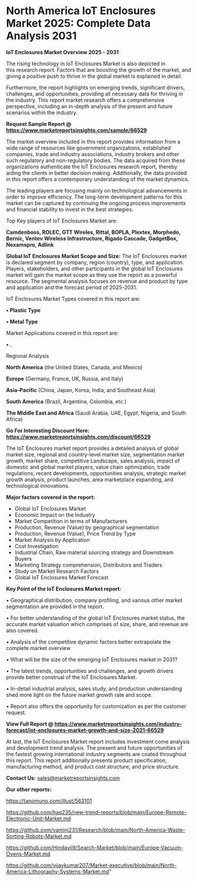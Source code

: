 # North America IoT Enclosures Market 2025: Complete Data Analysis 2031

<Strong> IoT Enclosures Market Overview 2025 - 2031</strong>

The rising technology in IoT Enclosures Market is also depicted in this research report. Factors that are boosting the growth of the market, and giving a positive push to thrive in the global market is explained in detail.

Furthermore, the report highlights on emerging trends, significant drivers, challenges, and opportunities, providing all necessary data for thriving in the industry. This report market research offers a comprehensive perspective, including an in-depth analysis of the present and future scenarios within the industry.

<strong>Request Sample Report @ <a href=https://www.marketreportsinsights.com/sample/66529>https://www.marketreportsinsights.com/sample/66529</a></strong>

The market overview included in this report provides information from a wide range of resources like government organizations, established companies, trade and industry associations, industry brokers and other such regulatory and non-regulatory bodies. The data acquired from these organizations authenticate the IoT Enclosures research report, thereby aiding the clients in better decision making. Additionally, the data provided in this report offers a contemporary understanding of the market dynamics.

The leading players are focusing mainly on technological advancements in order to improve efficiency. The long-term development patterns for this market can be captured by continuing the ongoing process improvements and financial stability to invest in the best strategies.

Top Key players of IoT Enclosures Market are:

<strong>Camdenboss, ROLEC, GTT Wireles, Rittal, BOPLA, Plextex, Morphedo, Bernic, Ventev Wireless Infrastructure, Rigado Cascade, GadgetBox, Nexamspro, Adlink</strong>

<strong><b>Global IoT Enclosures Market Scope and Size:</b></strong>
The IoT Enclosures market is declared segment by company, region (country), type, and application. Players, stakeholders, and other participants in the global IoT Enclosures market will gain the market scope as they use the report as a powerful resource. The segmental analysis focuses on revenue and product by type and application and the forecast period of 2025-2031.

IoT Enclosures Market Types covered in this report are:

<strong>• Plastic Type

• Metal Type</strong>

Market Applications covered in this report are:

<strong>• .</strong> 

Regional Analysis

<strong>North America</strong> (the United States, Canada, and Mexico)

<strong>Europe</strong> (Germany, France, UK, Russia, and Italy)

<strong>Asia-Pacific</strong> (China, Japan, Korea, India, and Southeast Asia)

<strong>South America</strong> (Brazil, Argentina, Colombia, etc.)

<strong>The Middle East and Africa</strong> (Saudi Arabia, UAE, Egypt, Nigeria, and South Africa)

<strong>Go For Interesting Discount Here: <a href=https://www.marketreportsinsights.com/discount/66529>https://www.marketreportsinsights.com/discount/66529</a></strong>

The IoT Enclosures market report provides a detailed analysis of global market size, regional and country-level market size, segmentation market growth, market share, competitive Landscape, sales analysis, impact of domestic and global market players, value chain optimization, trade regulations, recent developments, opportunities analysis, strategic market growth analysis, product launches, area marketplace expanding, and technological innovations.

<strong><b>Major factors covered in the report:</b></strong>
<ul>
  <li>Global IoT Enclosures Market </li>
  <li>Economic Impact on the Industry</li>
  <li>Market Competition in terms of Manufacturers</li>
  <li>Production, Revenue (Value) by geographical segmentation</li>
  <li>Production, Revenue (Value), Price Trend by Type</li>
  <li>Market Analysis by Application</li>
  <li>Cost Investigation</li>
  <li>Industrial Chain, Raw material sourcing strategy and Downstream Buyers</li>
  <li>Marketing Strategy comprehension, Distributors and Traders</li>
  <li>Study on Market Research Factors</li>
  <li>Global IoT Enclosures Market Forecast</li>
</ul>

<strong><b>Key Point of the IoT Enclosures Market report:</b></strong>

• Geographical distribution, company profiling, and various other market segmentation are provided in the report.

• For better understanding of the global IoT Enclosures market status, the accurate market valuation which comprises of size, share, and revenue are also covered.

• Analysis of the competitive dynamic factors better extrapolate the complete market overview

• What will be the size of the emerging IoT Enclosures market in 2031?

• The latest trends, opportunities and challenges, and growth drivers provide better construal of the IoT Enclosures Market.

• In-detail industrial analysis, sales study, and production understanding shed more light on the future market growth rate and scope.

• Report also offers the opportunity for customization as per the customer request.

<strong><b>View Full Report @ <a href=https://www.marketreportsinsights.com/industry-forecast/iot-enclosures-market-growth-and-size-2021-66529>https://www.marketreportsinsights.com/industry-forecast/iot-enclosures-market-growth-and-size-2021-66529</a></b></strong>


At last, the IoT Enclosures Market report includes investment come analysis and development trend analysis. The present and future opportunities of the fastest growing international industry segments are coated throughout this report. This report additionally presents product specification, manufacturing method, and product cost structure, and price structure.

<strong>Contact Us:</strong>
sales@marketreportsinsights.com

<strong>Our other reports:</strong>

<a href=https://tanomuno.com/illust/563101>https://tanomuno.com/illust/563101</a>

<a href=https://github.com/haq235/new-trend-reports/blob/main/Europe-Remote-Electronic-Unit-Market.md>https://github.com/haq235/new-trend-reports/blob/main/Europe-Remote-Electronic-Unit-Market.md</a>

<a href=https://github.com/yamini231/Research/blob/main/North-America-Waste-Sorting-Robots-Market.md>https://github.com/yamini231/Research/blob/main/North-America-Waste-Sorting-Robots-Market.md</a>

<a href=https://github.com/Hindavii9/Search-Market/blob/main/Europe-Vacuum-Ovens-Market.md>https://github.com/Hindavii9/Search-Market/blob/main/Europe-Vacuum-Ovens-Market.md</a>

<a href=https://github.com/vijaykumar207/Market-executive/blob/main/North-America-Lithography-Systems-Market.md>https://github.com/vijaykumar207/Market-executive/blob/main/North-America-Lithography-Systems-Market.md</a>"
